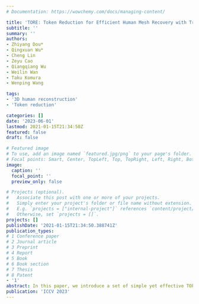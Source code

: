 ```yaml
---
# Documentation: https://wowchemy.com/docs/managing-content/

title: 'TORE: Token Reduction for Efficient Human Mesh Recovery with Transformer'
subtitle: ''
summary: ''
authors:
- Zhiyang Dou*
- Qingxuan Wu*
- Cheng Lin
- Zeyu Cao
- Qiangqiang Wu
- Weilin Wan
- Taku Komura
- Wenping Wang

tags:
- '3D human reconstruction'
- 'Token reduction'

categories: []
date: '2023-06-01'
lastmod: 2021-01-15T21:34:50Z
featured: false
draft: false

# Featured image
# To use, add an image named `featured.jpg/png` to your page's folder.
# Focal points: Smart, Center, TopLeft, Top, TopRight, Left, Right, BottomLeft, Bottom, BottomRight.
image:
  caption: ''
  focal_point: ''
  preview_only: false

# Projects (optional).
#   Associate this post with one or more of your projects.
#   Simply enter your project's folder or file name without extension.
#   E.g. `projects = ["internal-project"]` references `content/project/deep-learning/index.md`.
#   Otherwise, set `projects = []`.
projects: []
publishDate: '2021-01-15T21:34:50.388741Z'
publication_types:
# 1 Conference paper
# 2 Journal article
# 3 Preprint
# 4 Report
# 5 Book
# 6 Book section
# 7 Thesis
# 8 Patent
- '1'
abstract: In this paper, we introduce a set of simple yet effective TOken REduction (TORE) strategies for Transformer-based Human Mesh Recovery from monocular images. Current SOTA performance is achieved by Transformer-based structures. However, they suffer from high model complexity and computation cost caused by redundant tokens. We propose token reduction strategies based on two important aspects, i.e., the 3D geometry structure and 2D image feature, where we hierarchically recover the mesh geometry with priors from body structure and conduct token clustering to pass fewer but more discriminative image feature tokens to the Transformer. Our method massively reduces the number of tokens involved in high-complexity interactions in the Transformer. This leads to a significantly reduced computational cost while still achieving competitive or even higher accuracy in shape recovery. Extensive experiments across a wide range of benchmarks validate the superior effectiveness of the proposed method. We further demonstrate the generalizability of our method on hand mesh recovery. Our code will be publicly available once the paper is published.
publication: 'ICCV 2023'
---
```

